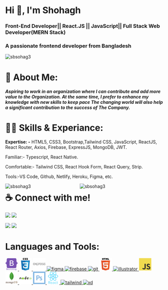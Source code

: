 

<h1 align="left">Hi 👋, I'm Shohagh</h1>
<h3>Front-End Developer|| React.JS || JavaScript|| Full Stack Web Developer(MERN Stack)</h3>
<h3 align="left">A passionate frontend developer from Bangladesh</h3>
<p align="left"> <img src="https://komarev.com/ghpvc/?username=sbsohag3&label=Profile%20views&color=0e75b6&style=flat" alt="sbsohag3" /> </p>

<h1 align="left">🚀 About Me:</h1>
<h5>Aspiring to work in an organization where I can contribute and add more value to the
Organization. At the same time, I prefer to enhance my knowledge with new skills to keep pace
The changing world will also help a significant contribution to the success of The Company.</h5>


<h1 align="left">👨‍💻 Skills & Experiance:</h1>
<p><b>Expertise: -</b> HTML5, CSS3, Bootstrap,Tailwind CSS, JavaScript, ReactJS, React Router, Axios, Firebase, ExpressJS, MongoDB, JWT.</p>
<p>Familiar:- Typescript, React Native.</p>
<p>Comfortable:- Tailwind CSS, React Hook Form, React Query, Strip.</p>
<p>Tools:-VS Code, Github, Netlify, Heroku, Figma, etc.</p>
<p>
<img align="left" width="47%" src="https://github-readme-stats.vercel.app/api/top-langs?username=sbsohag3&show_icons=true&locale=en&layout=compact" alt="sbsohag3" />
<img align="left" width="47%" src="https://github-readme-streak-stats.herokuapp.com/?user=sbsohag3&" alt="sbsohag3" />
</p>


<h1 align="left">☕ Connect with me!</h1>


<p align="left">
  <a lign="left" width="24%"  href="https://linkedin.com/in/md-shohagh-7a0890227" target="blank"><img src="https://img.shields.io/badge/linkedin-%230077B5.svg?style=for-the-badge&logo=linkedin&logoColor=white" /></a>
<a lign="left" href="https://twitter.com/sb_shohagh" target="blank"><img src="https://img.shields.io/badge/Twitter-%231DA1F2.svg?style=for-the-badge&logo=Twitter&logoColor=white" /></a>

<a lign="left" href="https://fb.com/sb.shohagh.0" target="blank"><img src="https://img.shields.io/badge/Facebook-%231877F2.svg?style=for-the-badge&logo=Facebook&logoColor=white" /></a>
<a lign="left" href="https://instagram.com/sb_shohagh" target="blank"><img src="https://img.shields.io/badge/Instagram-%23E4405F.svg?style=for-the-badge&logo=Instagram&logoColor=white" /></a>
</p>

<h1 align="left">Languages and Tools:</h1>
<p align="left"> <a href="https://getbootstrap.com" target="_blank" rel="noreferrer"> <img src="https://raw.githubusercontent.com/devicons/devicon/master/icons/bootstrap/bootstrap-plain-wordmark.svg" alt="bootstrap" width="40" height="40"/> </a> <a href="https://www.w3schools.com/css/" target="_blank" rel="noreferrer"> <img src="https://raw.githubusercontent.com/devicons/devicon/master/icons/css3/css3-original-wordmark.svg" alt="css3" width="40" height="40"/> </a> <a href="https://expressjs.com" target="_blank" rel="noreferrer"> <img src="https://raw.githubusercontent.com/devicons/devicon/master/icons/express/express-original-wordmark.svg" alt="express" width="40" height="40"/> </a> <a href="https://www.figma.com/" target="_blank" rel="noreferrer"> <img src="https://www.vectorlogo.zone/logos/figma/figma-icon.svg" alt="figma" width="40" height="40"/> </a> <a href="https://firebase.google.com/" target="_blank" rel="noreferrer"> <img src="https://www.vectorlogo.zone/logos/firebase/firebase-icon.svg" alt="firebase" width="40" height="40"/> </a> <a href="https://git-scm.com/" target="_blank" rel="noreferrer"> <img src="https://www.vectorlogo.zone/logos/git-scm/git-scm-icon.svg" alt="git" width="40" height="40"/> </a> <a href="https://www.w3.org/html/" target="_blank" rel="noreferrer"> <img src="https://raw.githubusercontent.com/devicons/devicon/master/icons/html5/html5-original-wordmark.svg" alt="html5" width="40" height="40"/> </a> <a href="https://www.adobe.com/in/products/illustrator.html" target="_blank" rel="noreferrer"> <img src="https://www.vectorlogo.zone/logos/adobe_illustrator/adobe_illustrator-icon.svg" alt="illustrator" width="40" height="40"/> </a> <a href="https://developer.mozilla.org/en-US/docs/Web/JavaScript" target="_blank" rel="noreferrer"> <img src="https://raw.githubusercontent.com/devicons/devicon/master/icons/javascript/javascript-original.svg" alt="javascript" width="40" height="40"/> </a> <a href="https://www.mongodb.com/" target="_blank" rel="noreferrer"> <img src="https://raw.githubusercontent.com/devicons/devicon/master/icons/mongodb/mongodb-original-wordmark.svg" alt="mongodb" width="40" height="40"/> </a> <a href="https://nodejs.org" target="_blank" rel="noreferrer"> <img src="https://raw.githubusercontent.com/devicons/devicon/master/icons/nodejs/nodejs-original-wordmark.svg" alt="nodejs" width="40" height="40"/> </a> <a href="https://www.photoshop.com/en" target="_blank" rel="noreferrer"> <img src="https://raw.githubusercontent.com/devicons/devicon/master/icons/photoshop/photoshop-line.svg" alt="photoshop" width="40" height="40"/> </a> <a href="https://reactjs.org/" target="_blank" rel="noreferrer"> <img src="https://raw.githubusercontent.com/devicons/devicon/master/icons/react/react-original-wordmark.svg" alt="react" width="40" height="40"/> </a> <a href="https://tailwindcss.com/" target="_blank" rel="noreferrer"> <img src="https://www.vectorlogo.zone/logos/tailwindcss/tailwindcss-icon.svg" alt="tailwind" width="40" height="40"/> </a> <a href="https://www.adobe.com/products/xd.html" target="_blank" rel="noreferrer"> <img src="https://cdn.worldvectorlogo.com/logos/adobe-xd.svg" alt="xd" width="40" height="40"/> </a> </p>




